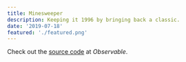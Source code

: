 ```yaml
---
title: Minesweeper
description: Keeping it 1996 by bringing back a classic.
date: '2019-07-18'
featured: './featured.png'
---
```


Check out the [source code](https://observablehq.com/@benjaminadk/minesweeper) at _Observable_.
